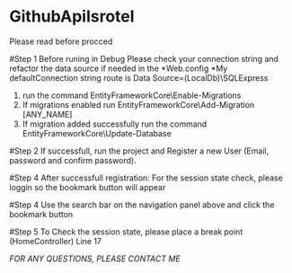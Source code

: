 # GithubApiIsrotel
Please read before procced

#Step 1
Before runing in Debug
Please check your connection string and refactor the data source if needed in the *Web.config
*My defaultConnection string route is Data Source=(LocalDb)\SQLExpress

1) run the command EntityFrameworkCore\Enable-Migrations
2) If migrations enabled run EntityFrameworkCore\Add-Migration [ANY_NAME]
3) If migration added successfully run the command EntityFrameworkCore\Update-Database

#Step 2
If successfull, run the project and Register a new User (Email, password and confirm password).

#Step 4
After successfull registration:
For the session state check, please loggin so the bookmark button will appear

#Step 4
Use the search bar on the navigation panel above and click the bookmark button

#Step 5
To Check the session state, please place a break point (HomeController) Line 17

*FOR ANY QUESTIONS, PLEASE CONTACT ME*
